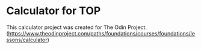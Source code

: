 # Calculator for TOP
This calculator project was created for The Odin Project. (https://www.theodinproject.com/paths/foundations/courses/foundations/lessons/calculator)
